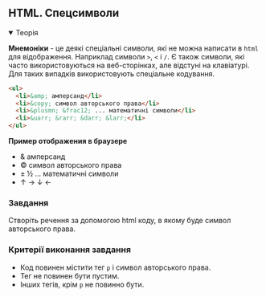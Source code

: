 ##  HTML. Спецсимволи

<details open>
<summary>Теорія</summary>

**Мнемоніки** - це деякі спеціальні символи, які не можна написати в `html` для відображення. Наприклад символи `>`, `<` і `/`. Є також символи, які часто використовуються на веб-сторінках, але відстуні на клавіатурі. Для таких випадків використовують спеціальне кодування. 

```html
<ul>
  <li>&amp; амперсанд</li>
  <li>&copy; символ авторського права</li>
  <li>&plusmn; &frac12; ... математичні символи</li>
  <li>&uarr; &rarr; &darr; &larr;</li>
</ul>
```

**Пример отображения в браузере**

<div class="browser">
<ul>
  <li>&amp; амперсанд</li>
  <li>&copy; символ авторського права</li>
  <li>&plusmn; &frac12; ... математичні символи</li>
  <li>&uarr; &rarr; &darr; &larr;</li>
</ul>
</div>

</details>

<h3 class="task">Завдання</h3>

Створіть речення за допомогою html коду, в якому буде символ авторського права. 

<h3 class="test">Критерії виконання завдання</h3>

- Код повинен містити тег `p` і символ авторського права.
- Тег не повинен бути пустим.
- Інших тегів, крім `p` не повинно бути.
